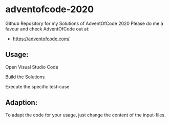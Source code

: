 # adventofcode-2020
Github Repository for my Solutions of AdventOfCode 2020
Please do me a favour and check AdventOfCode out at:

- https://adventofcode.com/

## Usage:

Open Visual Studio Code

Build the Solutions

Execute the specific test-case


## Adaption:

To adapt the code for your usage, just change the content of the input-files.

